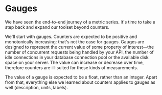 # Gauges

We have seen the end-to-end journey of a metric series. It's time to take a step back
and expand our toolset beyond counters.

We'll start with gauges.
Counters are expected to be positive and monotonically increasing: that's not the case for
gauges.
Gauges are designed to represent the current value of some property of interest—the number of
concurrent requests being handled by your API, the number of idle connections in your
database connection pool or the available disk space on your server.
The value can increase or decrease over time, therefore counters are ill-suited for these
kinds of measurements.

The value of a gauge is expected to be a float, rather than an integer.
Apart from that, everything else we learned about counters applies to gauges as well
(description, units, labels).


